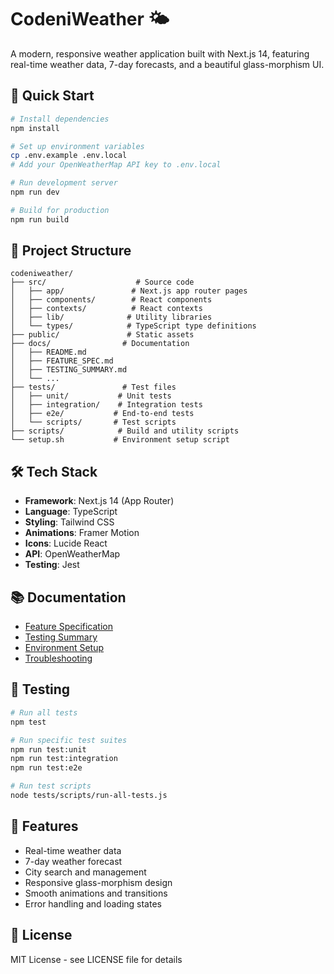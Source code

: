 # CodeniWeather 🌤️

A modern, responsive weather application built with Next.js 14, featuring real-time weather data, 7-day forecasts, and a beautiful glass-morphism UI.

## 🚀 Quick Start

```bash
# Install dependencies
npm install

# Set up environment variables
cp .env.example .env.local
# Add your OpenWeatherMap API key to .env.local

# Run development server
npm run dev

# Build for production
npm run build
```

## 📁 Project Structure

```
codeniweather/
├── src/                    # Source code
│   ├── app/               # Next.js app router pages
│   ├── components/        # React components
│   ├── contexts/          # React contexts
│   ├── lib/              # Utility libraries
│   └── types/            # TypeScript type definitions
├── public/               # Static assets
├── docs/                # Documentation
│   ├── README.md
│   ├── FEATURE_SPEC.md
│   ├── TESTING_SUMMARY.md
│   └── ...
├── tests/               # Test files
│   ├── unit/           # Unit tests
│   ├── integration/    # Integration tests
│   ├── e2e/           # End-to-end tests
│   └── scripts/       # Test scripts
├── scripts/            # Build and utility scripts
└── setup.sh           # Environment setup script
```

## 🛠️ Tech Stack

- **Framework**: Next.js 14 (App Router)
- **Language**: TypeScript
- **Styling**: Tailwind CSS
- **Animations**: Framer Motion
- **Icons**: Lucide React
- **API**: OpenWeatherMap
- **Testing**: Jest

## 📚 Documentation

- [Feature Specification](docs/FEATURE_SPEC.md)
- [Testing Summary](docs/TESTING_SUMMARY.md)
- [Environment Setup](docs/ENVIRONMENT_SETUP.md)
- [Troubleshooting](docs/TROUBLESHOOTING.md)

## 🧪 Testing

```bash
# Run all tests
npm test

# Run specific test suites
npm run test:unit
npm run test:integration
npm run test:e2e

# Run test scripts
node tests/scripts/run-all-tests.js
```

## 🎨 Features

- Real-time weather data
- 7-day weather forecast
- City search and management
- Responsive glass-morphism design
- Smooth animations and transitions
- Error handling and loading states

## 📄 License

MIT License - see LICENSE file for details
